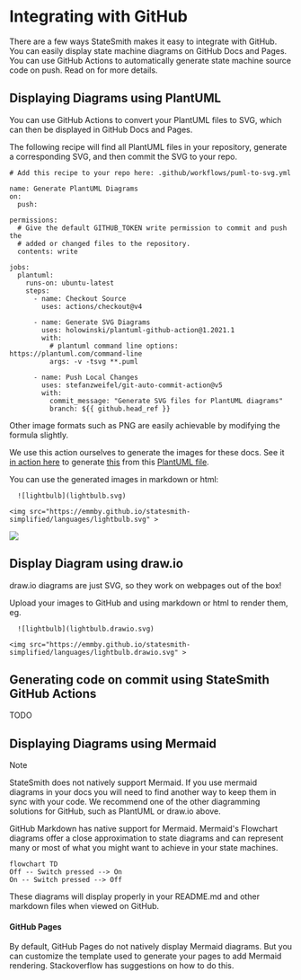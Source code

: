 # Integrating with GitHub

There are a few ways StateSmith makes it easy to integrate with GitHub. You can easily display state machine diagrams on GitHub Docs and Pages. You can use GitHub Actions to automatically generate state machine source code on push. Read on for more details.

## Displaying Diagrams using PlantUML

You can use GitHub Actions to convert your PlantUML files to SVG, which can then be displayed in GitHub Docs and Pages.

The following recipe will find all PlantUML files in your repository, generate a corresponding SVG, and then commit the SVG to your repo.

```
# Add this recipe to your repo here: .github/workflows/puml-to-svg.yml

name: Generate PlantUML Diagrams
on:
  push:

permissions:
  # Give the default GITHUB_TOKEN write permission to commit and push the
  # added or changed files to the repository.
  contents: write

jobs:
  plantuml:
    runs-on: ubuntu-latest
    steps:
      - name: Checkout Source
        uses: actions/checkout@v4

      - name: Generate SVG Diagrams
        uses: holowinski/plantuml-github-action@1.2021.1
        with:
          # plantuml command line options: https://plantuml.com/command-line 
          args: -v -tsvg **.puml

      - name: Push Local Changes
        uses: stefanzweifel/git-auto-commit-action@v5
        with:
          commit_message: "Generate SVG files for PlantUML diagrams"
          branch: ${{ github.head_ref }}
```

Other image formats such as PNG are easily achievable by modifying the formula slightly.

We use this action ourselves to generate the images for these docs. See it [in action here](https://github.com/emmby/statesmith-simplified/blob/main/.github/workflows/puml-to-svg.yml) to generate [this](lightbulb.svg) from this [PlantUML file](lightbulb.puml).

You can use the generated images in markdown or html:

```
  ![lightbulb](lightbulb.svg)
```
```
<img src="https://emmby.github.io/statesmith-simplified/languages/lightbulb.svg" >
```
<img src="https://emmby.github.io/statesmith-simplified/integrations/lightbulb.svg" >



## Display Diagram using draw.io

draw.io diagrams are just SVG, so they work on webpages out of the box!

Upload your images to GitHub and using markdown or html to render them, eg. 

```
  ![lightbulb](lightbulb.drawio.svg)
```
```
<img src="https://emmby.github.io/statesmith-simplified/languages/lightbulb.drawio.svg" >
```



## Generating code on commit using StateSmith GitHub Actions

TODO




## Displaying Diagrams using Mermaid

> [!NOTE]
> StateSmith does not natively support Mermaid. If you use mermaid diagrams in your docs
> you will need to find another way to keep them in sync with your code. We recommend
> one of the other diagramming solutions for GitHub, such as PlantUML or draw.io above.

GitHub Markdown has native support for Mermaid. Mermaid's Flowchart diagrams offer a close approximation 
to state diagrams and can represent many or most of what you might want to achieve in your state machines.

```mermaid
flowchart TD
Off -- Switch pressed --> On
On -- Switch pressed --> Off
```
These diagrams will display properly in your README.md and other markdown files when viewed on GitHub.

#### GitHub Pages

By default, GitHub Pages do not natively display Mermaid diagrams. But you can customize the template
used to generate your pages to add Mermaid rendering. Stackoverflow has suggestions on how to do this.
